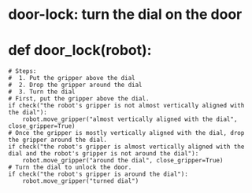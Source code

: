 # door-lock: turn the dial on the door
# def door_lock(robot):
    # Steps:
    #  1. Put the gripper above the dial
    #  2. Drop the gripper around the dial
    #  3. Turn the dial
    # First, put the gripper above the dial.
    if check("the robot's gripper is not almost vertically aligned with the dial"):
        robot.move_gripper("almost vertically aligned with the dial", close_gripper=True)
    # Once the gripper is mostly vertically aligned with the dial, drop the gripper around the dial.
    if check("the robot's gripper is almost vertically aligned with the dial and the robot's gripper is not around the dial"):
        robot.move_gripper("around the dial", close_gripper=True)
    # Turn the dial to unlock the door.
    if check("the robot's gripper is around the dial"):
        robot.move_gripper("turned dial")